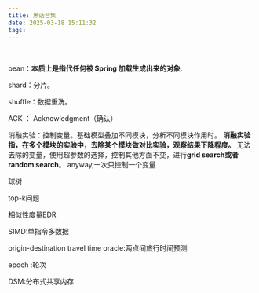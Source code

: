 ```yaml
---
title: 黑话合集
date: 2025-03-18 15:11:32
tags:
---
```

 <!-- more -->


bean：**本质上是指代任何被 Spring 加载生成出来的对象**.

shard：分片。

shuffle：数据重洗。

ACK ： Acknowledgment（确认）

消融实验：控制变量。基础模型叠加不同模块，分析不同模块作用时。
    **消融实验指，在多个模块的实验中，去除某个模块做对比实验，观察结果下降程度。**
    无法去除的变量，使用超参数的选择，控制其他方面不变，进行**grid search或者random search**。
    anyway,一次只控制一个变量

球树

top-k问题

相似性度量EDR

SIMD:单指令多数据

origin-destination travel time oracle:两点间旅行时间预测

epoch :轮次

DSM:分布式共享内存










